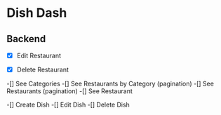 # Dish Dash

## Backend

-[x] Edit Restaurant

-[x] Delete Restaurant

-[] See Categories
-[] See Restaurants by Category (pagination)
-[] See Restaurants (pagination)
-[] See Restaurant

-[] Create Dish
-[] Edit Dish
-[] Delete Dish
